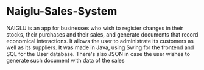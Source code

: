 # Naiglu-Sales-System
NAIGLU is an app for businesses who wish to register changes in their stocks, their purchases and their sales, and generate documents that record economical interactions. It allows the user to administrate its customers as well as its suppliers. It was made in Java, using Swing for the frontend and SQL for the User database. There's also JSON in case the user wishes to generate such document with data of the sales
